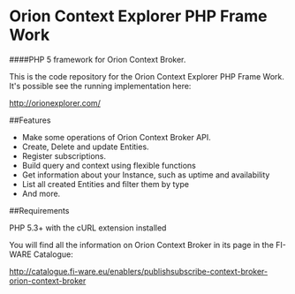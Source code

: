 Orion Context Explorer PHP Frame Work
=============================
####PHP 5 framework for Orion Context Broker.

This is the code repository for the Orion Context Explorer PHP Frame Work.
It's possible see the running implementation here:

http://orionexplorer.com/

##Features
- Make some operations of Orion Context Broker API.
- Create, Delete and update Entities.
- Register subscriptions.
- Build query and context using flexible functions
-  Get information about your Instance, such as uptime and availability
- List all created Entities and filter them by type
- And more.



##Requirements

PHP 5.3+ with the cURL extension installed



You will find all the information on Orion Context Broker in its page in the FI-WARE Catalogue:

http://catalogue.fi-ware.eu/enablers/publishsubscribe-context-broker-orion-context-broker





